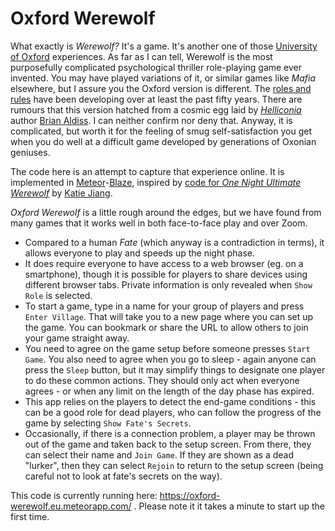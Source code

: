 # Oxford Werewolf

What exactly is _Werewolf?_ It's a game. It's another one of those [University of Oxford](http://www.ox.ac.uk/) experiences. As far as I can tell, Werewolf is the most purposefully complicated psychological thriller role-playing game ever invented. You may have played variations of it, or similar games like _Mafia_ elsewhere, but I assure you the Oxford version is different. The [roles and rules](Werewolf.md) have been developing over at least the past fifty years. There are rumours that this version hatched from a cosmic egg laid by [_Helliconia_](https://en.wikipedia.org/wiki/Helliconia) author [Brian Aldiss](https://en.wikipedia.org/wiki/Brian_Aldiss). I can neither confirm nor deny that. Anyway, it is complicated, but worth it for the feeling of smug self-satisfaction you get when you do well at a difficult game developed by generations of Oxonian geniuses.

The code here is an attempt to capture that experience online. It is implemented in [Meteor](https://github.com/meteor/meteor)-[Blaze](https://github.com/meteor/blaze), inspired by [code for _One Night Ultimate Werewolf_](https://github.com/timadye/werewolf/tree/1n-werewolf) by [Katie Jiang](https://github.com/katiejiang/).

_Oxford Werewolf_ is a little rough around the edges, but we have found from many games that it works well in both face-to-face play and over Zoom.

* Compared to a human _Fate_ (which anyway is a contradiction in terms), it allows everyone to play and speeds up the night phase.
* It does require everyone to have access to a web browser (eg. on a smartphone), though it is possible for players to share devices using different browser tabs. Private information is only revealed when `Show Role` is selected.
* To start a game, type in a name for your group of players and press `Enter Village`. That will take you to a new page where you can set up the game. You can bookmark or share the URL to allow others to join your game straight away.
* You need to agree on the game setup before someone presses `Start Game`. You also need to agree when you go to sleep - again anyone can press the `Sleep` button, but it may simplify things to designate one player to do these common actions. They should only act when everyone agrees - or when any limit on the length of the day phase has expired.
* This app relies on the players to detect the end-game conditions - this can be a good role for dead players, who can follow the progress of the game by selecting `Show Fate's Secrets`.
* Occasionally, if there is a connection problem, a player may be thrown out of the game and taken back to the setup screen. From there, they can select their name and `Join Game`. If they are shown as a dead "lurker", then they can select `Rejoin` to return to the setup screen (being careful not to look at fate's secrets on the way).

This code is currently running here: https://oxford-werewolf.eu.meteorapp.com/ . Please note it it takes a minute to start up the first time.
